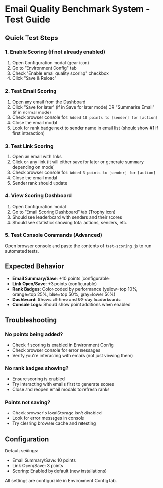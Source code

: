 # Email Quality Benchmark System - Test Guide

## Quick Test Steps

### 1. Enable Scoring (if not already enabled)
1. Open Configuration modal (gear icon)
2. Go to "Environment Config" tab
3. Check "Enable email quality scoring" checkbox
4. Click "Save & Reload"

### 2. Test Email Scoring
1. Open any email from the Dashboard
2. Click "Save for later" (if in Save for later mode) OR "Summarize Email" (if in normal mode)
3. Check browser console for: `Added 10 points to [sender] for [action]`
4. Close the email modal
5. Look for rank badge next to sender name in email list (should show #1 if first interaction)

### 3. Test Link Scoring  
1. Open an email with links
2. Click on any link (it will either save for later or generate summary depending on mode)
3. Check browser console for: `Added 3 points to [sender] for [action]`
4. Close the email modal
5. Sender rank should update

### 4. View Scoring Dashboard
1. Open Configuration modal
2. Go to "Email Scoring Dashboard" tab (Trophy icon)
3. Should see leaderboard with senders and their scores
4. Should see statistics showing total actions, senders, etc.

### 5. Test Console Commands (Advanced)
Open browser console and paste the contents of `test-scoring.js` to run automated tests.

## Expected Behavior

- **Email Summary/Save**: +10 points (configurable)
- **Link Open/Save**: +3 points (configurable)  
- **Rank Badges**: Color-coded by performance (yellow=top 10%, orange=top 25%, blue=top 50%, gray=lower 50%)
- **Dashboard**: Shows all-time and 90-day leaderboards
- **Console Logs**: Should show point additions when enabled

## Troubleshooting

### No points being added?
- Check if scoring is enabled in Environment Config
- Check browser console for error messages
- Verify you're interacting with emails (not just viewing them)

### No rank badges showing?
- Ensure scoring is enabled
- Try interacting with emails first to generate scores
- Close and reopen email modals to refresh ranks

### Points not saving?
- Check browser's localStorage isn't disabled
- Look for error messages in console
- Try clearing browser cache and retesting

## Configuration

Default settings:
- Email Summary/Save: 10 points
- Link Open/Save: 3 points
- Scoring: Enabled by default (new installations)

All settings are configurable in Environment Config tab.
